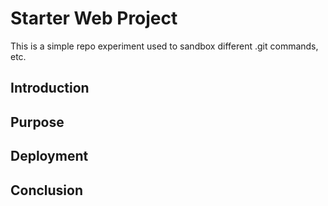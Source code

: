 # Starter Web Project

This is a simple repo experiment used to sandbox different .git commands, etc. 

## Introduction

## Purpose

## Deployment

## Conclusion